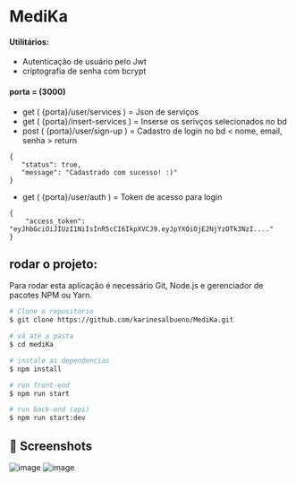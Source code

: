 # MediKa


#### Utilitários:
- Autenticação de usuário pelo Jwt
- criptografia de senha com bcrypt
#### porta = (3000)

- get ( {porta}/user/services ) = Json de serviços
- get ( {porta}/insert-services ) = Inserse os serivços selecionados no bd
- post ( {porta}/user/sign-up ) = Cadastro de login no bd < nome, email, senha >
return
 ```  
 {
	"status": true,
	"message": "Cadastrado com sucesso! :)"
}
```
- get ( {porta}/user/auth ) = Token de acesso para login
```
{
	"access_token": "eyJhbGciOiJIUzI1NiIsInR5cCI6IkpXVCJ9.eyJpYXQiOjE2NjYzOTk3NzI...."
}
```


##  rodar o projeto:
Para rodar esta aplicação é necessário Git, Node.js e gerenciador de pacotes NPM ou Yarn.
```bash
# Clone o repositório
$ git clone https://github.com/karinesalbueno/MediKa.git

# vá até a pasta
$ cd mediKa

# instale as dependencias
$ npm install

# run front-end
$ npm run start

# run back-end (api)
$ npm run start:dev
```


## :rocket: Screenshots
![image](https://user-images.githubusercontent.com/55932953/197310065-b4712074-1494-49bf-b69e-be9427c54c81.png)
![image](https://user-images.githubusercontent.com/55932953/197310204-77928b4d-ac7d-4938-8fb1-a8ca548f11ce.png)




